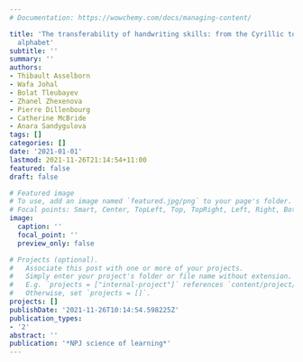 ```yaml
---
# Documentation: https://wowchemy.com/docs/managing-content/

title: 'The transferability of handwriting skills: from the Cyrillic to the Latin
  alphabet'
subtitle: ''
summary: ''
authors:
- Thibault Asselborn
- Wafa Johal
- Bolat Tleubayev
- Zhanel Zhexenova
- Pierre Dillenbourg
- Catherine McBride
- Anara Sandygulova
tags: []
categories: []
date: '2021-01-01'
lastmod: 2021-11-26T21:14:54+11:00
featured: false
draft: false

# Featured image
# To use, add an image named `featured.jpg/png` to your page's folder.
# Focal points: Smart, Center, TopLeft, Top, TopRight, Left, Right, BottomLeft, Bottom, BottomRight.
image:
  caption: ''
  focal_point: ''
  preview_only: false

# Projects (optional).
#   Associate this post with one or more of your projects.
#   Simply enter your project's folder or file name without extension.
#   E.g. `projects = ["internal-project"]` references `content/project/deep-learning/index.md`.
#   Otherwise, set `projects = []`.
projects: []
publishDate: '2021-11-26T10:14:54.598225Z'
publication_types:
- '2'
abstract: ''
publication: '*NPJ science of learning*'
---
```

